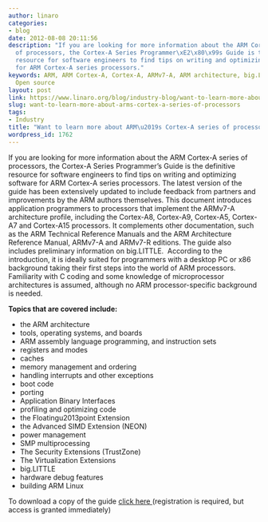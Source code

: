 ```yaml
---
author: linaro
categories:
- blog
date: 2012-08-08 20:11:56
description: "If you are looking for more information about the ARM Cortex-A series
  of processors, the Cortex-A Series Programmer\xE2\x80\x99s Guide is the definitive
  resource for software engineers to find tips on writing and optimizing software
  for ARM Cortex-A series processors."
keywords: ARM, ARM Cortex-A, Cortex-A, ARMv7-A, ARM architecture, big.LITTLE, Linaro,
  Open source
layout: post
link: https://www.linaro.org/blog/industry-blog/want-to-learn-more-about-arms-cortex-a-series-of-processors/
slug: want-to-learn-more-about-arms-cortex-a-series-of-processors
tags:
- Industry
title: "Want to learn more about ARM\u2019s Cortex-A series of processors?"
wordpress_id: 1762
---
```


If you are looking for more information about the ARM Cortex-A series of processors, the Cortex-A Series Programmer’s Guide is the definitive resource for software engineers to find tips on writing and optimizing software for ARM Cortex-A series processors. The latest version of the guide has been extensively updated to include feedback from partners and improvements by the ARM authors themselves. This document introduces application programmers to processors that implement the ARMv7-A architecture profile, including the Cortex-A8, Cortex-A9, Cortex-A5, Cortex-A7 and Cortex-A15 processors. It complements other documentation, such as the ARM Technical Reference Manuals and the ARM Architecture Reference Manual, ARMv7-A and ARMv7-R editions. The guide also includes preliminary information on big.LITTLE.  According to the introduction, it is ideally suited for programmers with a desktop PC or x86 background taking their first steps into the world of ARM processors. Familiarity with C coding and some knowledge of microprocessor architectures is assumed, although no ARM processor-specific background is needed.

**Topics that are covered include:**

* the ARM architecture
* tools, operating systems, and boards
* ARM assembly language programming, and instruction sets
* registers and modes
* caches
* memory management and ordering
* handling interrupts and other exceptions
* boot code
* porting
* Application Binary Interfaces
* profiling and optimizing code
* the Floatingu2013point Extension
* the Advanced SIMD Extension (NEON)
* power management
* SMP multiprocessing
* The Security Extensions (TrustZone)
* The Virtualization Extensions
* big.LITTLE
* hardware debug features
* building ARM Linux

To download a copy of the guide [click here ](http://infocenter.arm.com/help/topic/com.arm.doc.den0013c/index.html)(registration is required, but access is granted immediately)